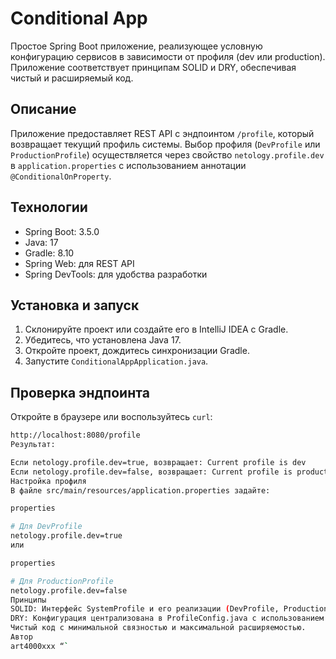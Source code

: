 # Conditional App

Простое Spring Boot приложение, реализующее условную конфигурацию сервисов в зависимости от профиля (dev или production). Приложение соответствует принципам SOLID и DRY, обеспечивая чистый и расширяемый код.

## Описание

Приложение предоставляет REST API с эндпоинтом `/profile`, который возвращает текущий профиль системы. Выбор профиля (`DevProfile` или `ProductionProfile`) осуществляется через свойство `netology.profile.dev` в `application.properties` с использованием аннотации `@ConditionalOnProperty`.

## Технологии

* Spring Boot: 3.5.0
* Java: 17
* Gradle: 8.10
* Spring Web: для REST API
* Spring DevTools: для удобства разработки

## Установка и запуск

1. Склонируйте проект или создайте его в IntelliJ IDEA с Gradle.
2. Убедитесь, что установлена Java 17.
3. Откройте проект, дождитесь синхронизации Gradle.
4. Запустите `ConditionalAppApplication.java`.

## Проверка эндпоинта

Откройте в браузере или воспользуйтесь `curl`:

```bash
http://localhost:8080/profile
Результат:

Если netology.profile.dev=true, возвращает: Current profile is dev
Если netology.profile.dev=false, возвращает: Current profile is production
Настройка профиля
В файле src/main/resources/application.properties задайте:

properties

# Для DevProfile
netology.profile.dev=true
или

properties

# Для ProductionProfile
netology.profile.dev=false
Принципы
SOLID: Интерфейс SystemProfile и его реализации (DevProfile, ProductionProfile) обеспечивают модульность и независимость.
DRY: Конфигурация централизована в ProfileConfig.java с использованием @ConditionalOnProperty.
Чистый код с минимальной связностью и максимальной расширяемостью.
Автор
art4000xxx “`
